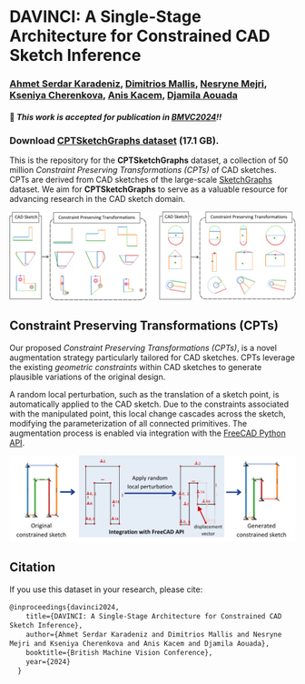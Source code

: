 # DAVINCI: A Single-Stage Architecture for Constrained CAD Sketch Inference
### [Ahmet Serdar Karadeniz](https://askaradeniz.github.io/), [Dimitrios Mallis](https://dimitrismallis.github.io/), [Nesryne Mejri](https://www.uni.lu/snt-en/people/nesryne-mejri/), [Kseniya Cherenkova](https://www.linkedin.com/in/kseniya-cherenkova-a3a65a54/), [Anis Kacem](https://www.uni.lu/snt-en/people/anis-kacem/), [Djamila Aouada](https://www.uni.lu/snt-en/people/djamila-aouada/)

#### 🎉 _This work is accepted for publication in [BMVC2024](https://bmvc2024.org/)!!_

### Download [CPTSketchGraphs dataset](https://uniluxembourg-my.sharepoint.com/:u:/g/personal/ahmet_karadeniz_uni_lu/EQckRDX2L1BDl8fjYuPmhycBGFGd4f8SjDV8ap32tUDoCg?e=KW8e2H&download=1) (17.1 GB).

This is the repository for the **CPTSketchGraphs** dataset, a collection of 50 million *Constraint Preserving Transformations (CPTs)* of CAD sketches. CPTs are derived from CAD sketches of the large-scale [SketchGraphs](https://github.com/PrincetonLIPS/SketchGraphs/tree/master) dataset. We aim for **CPTSketchGraphs** to serve as a valuable resource for advancing research in the CAD sketch domain.

![alt text](assets/cpt_figure.png "Examples of Constraint Preservint Transformations (CPTs) of CAD sketches.")

## Constraint Preserving Transformations (CPTs)

Our proposed *Constraint Preserving Transformations (CPTs)*, is a novel augmentation strategy particularly tailored for CAD sketches. CPTs leverage the existing _geometric constraints_ within CAD sketches to generate plausible variations of the original design. 

A random local perturbation, such as the translation of a sketch point, is automatically applied to the CAD sketch. Due to the constraints associated with the manipulated point, this local change cascades across the sketch, modifying the parameterization of all connected primitives. The augmentation process is enabled via integration with the [FreeCAD Python API](https://wiki.freecad.org/FreeCAD_API). 

![alt text](assets/cpt_mechanism.png "The CPT augmentation Strategy")


## Citation
If you use this dataset in your research, please cite:

```
@inproceedings{davinci2024,
    title={DAVINCI: A Single-Stage Architecture for Constrained CAD Sketch Inference},
    author={Ahmet Serdar Karadeniz and Dimitrios Mallis and Nesryne Mejri and Kseniya Cherenkova and Anis Kacem and Djamila Aouada},
    booktitle={British Machine Vision Conference},
    year={2024}
  }
```